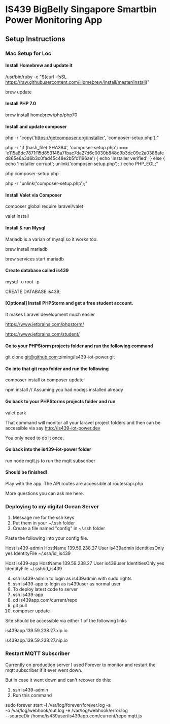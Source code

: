 # IS439 BigBelly Singapore Smartbin Power Monitoring App

## Setup Instructions

### Mac Setup for Loc

#### Install Homebrew and update it

/usr/bin/ruby -e "$(curl -fsSL https://raw.githubusercontent.com/Homebrew/install/master/install)"

brew update

#### Install PHP 7.0

brew install homebrew/php/php70

#### Install and update composer

php -r "copy('https://getcomposer.org/installer', 'composer-setup.php');"

php -r "if (hash_file('SHA384', 'composer-setup.php') === 'e115a8dc7871f15d853148a7fbac7da27d6c0030b848d9b3dc09e2a0388afed865e6a3d6b3c0fad45c48e2b5fc1196ae') { echo 'Installer verified'; } else { echo 'Installer corrupt'; unlink('composer-setup.php'); } echo PHP_EOL;"

php composer-setup.php

php -r "unlink('composer-setup.php');"

#### Install Valet via Composer

composer global require laravel/valet

valet install

#### Install & run Mysql

Mariadb is a varian of mysql so it works too.

brew install mariadb

brew services start mariadb

#### Create database called is439

mysql -u root -p

CREATE DATABASE is439;

#### [Optional] Install PHPStorm and get a free student account.

It makes Laravel development much easier

https://www.jetbrains.com/phpstorm/

https://www.jetbrains.com/student/

#### Go to your PHPStorm projects folder and run the following command

git clone git@github.com:ziming/is439-iot-power.git

#### Go into that git repo folder and run the following

composer install or composer update

npm install // Assuming you had nodejs installed already

#### Go back to your PHPStorms projects folder and run

valet park

That command will monitor all your laravel project folders and then 
can be accessible via say http://is439-iot-power.dev

You only need to do it once.

#### Go back into the is439-iot-power folder

run node mqtt.js to run the mqtt subscriber


#### Should be finished!

Play with the app. The API routes are accessible at routes/api.php

More questions you can ask me here.

### Deploying to my digital Ocean Server

1. Message me for the ssh keys
2. Put them in your ~/.ssh folder
3. Create a file named "config" in ~/.ssh folder

Paste the following into your config file.

Host is439-admin
	HostName 139.59.238.27
	User is439admin
	IdentitiesOnly yes
	IdentityFile ~/.ssh/id_is439

Host is439-app
	HostName 139.59.238.27
	User is439user
	IdentitiesOnly yes
	IdentityFile ~/.ssh/id_is439
	

4. ssh is439-admin to login as is439admin with sudo rights
5. ssh is439-app to login as is439user as normal user
6. To deploy latest code to server
7. ssh is439-app
8. cd is439app.com/current/repo
9. git pull
10. composer update

Site should be accessible via either 1 of the following links

is439app.139.59.238.27.xip.io

is439app.139.59.238.27.nip.io

### Restart MQTT Subscriber

Currently on production server I used Forever to monitor and restart the mqtt subscriber if it ever went down.

But in case it went down and can't recover do this:

1. ssh is439-admin
2. Run this command

sudo forever start -l /var/log/forever/forever.log -a \
-o /var/log/webhook/out.log -e /var/log/webhook/error.log \
--sourceDir /home/is439user/is439app.com/current/repo mqtt.js


